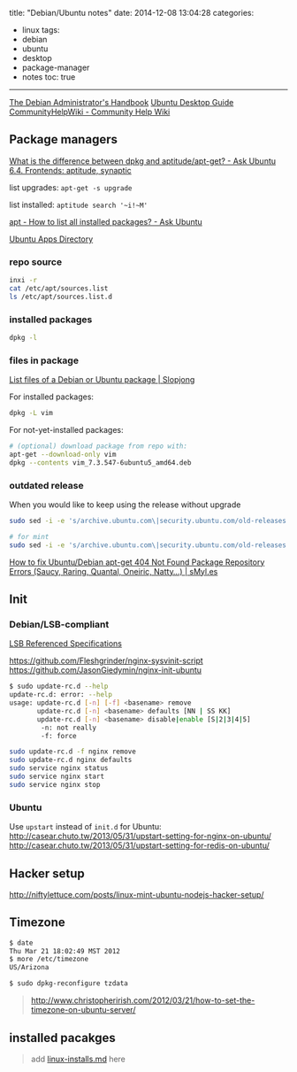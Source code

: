 title: "Debian/Ubuntu notes"
date: 2014-12-08 13:04:28
categories:
- linux
tags:
- debian
- ubuntu
- desktop
- package-manager
- notes
toc: true
---

[The Debian Administrator's Handbook](http://debian-handbook.info/browse/stable/)
[Ubuntu Desktop Guide](https://help.ubuntu.com/lts/ubuntu-help/index.html)
[CommunityHelpWiki - Community Help Wiki](https://help.ubuntu.com/community/CommunityHelpWiki)

<!-- more -->

## Package managers

[What is the difference between dpkg and aptitude/apt-get? - Ask Ubuntu](http://askubuntu.com/questions/309113/what-is-the-difference-between-dpkg-and-aptitude-apt-get)
[6.4. Frontends: aptitude, synaptic](http://debian-handbook.info/browse/stable/sect.apt-frontends.html)

list upgrades: `apt-get -s upgrade`

list installed: `aptitude search '~i!~M'`

[apt - How to list all installed packages? - Ask Ubuntu](http://askubuntu.com/questions/17823/how-to-list-all-installed-packages)

[Ubuntu Apps Directory](https://apps.ubuntu.com/cat/)

### repo source

```sh
inxi -r
cat /etc/apt/sources.list
ls /etc/apt/sources.list.d
```

### installed packages

```sh
dpkg -l
```

### files in package

[List files of a Debian or Ubuntu package | Slopjong](http://slopjong.de/2013/01/29/list-files-of-a-debian-package/)

For installed packages:
```sh
dpkg -L vim
```

For not-yet-installed packages:
```sh
# (optional) download package from repo with:
apt-get --download-only vim
dpkg --contents vim_7.3.547-6ubuntu5_amd64.deb
```

### outdated release

When you would like to keep using the release without upgrade

```sh
sudo sed -i -e 's/archive.ubuntu.com\|security.ubuntu.com/old-releases.ubuntu.com/g' /etc/apt/sources.list

# for mint
sudo sed -i -e 's/archive.ubuntu.com\|security.ubuntu.com/old-releases.ubuntu.com/g' /etc/apt/sources.list.d/official-package-repositories.list
```

[How to fix Ubuntu/Debian apt-get 404 Not Found Package Repository Errors (Saucy, Raring, Quantal, Oneiric, Natty…) | sMyl.es](https://smyl.es/how-to-fix-ubuntudebian-apt-get-404-not-found-package-repository-errors-saucy-raring-quantal-oneiric-natty/)

## Init

### Debian/LSB-compliant

[LSB Referenced Specifications](http://refspecs.linuxfoundation.org/lsb.shtml)

https://github.com/Fleshgrinder/nginx-sysvinit-script  
https://github.com/JasonGiedymin/nginx-init-ubuntu  

```sh
$ sudo update-rc.d --help
update-rc.d: error: --help
usage: update-rc.d [-n] [-f] <basename> remove
       update-rc.d [-n] <basename> defaults [NN | SS KK]
       update-rc.d [-n] <basename> disable|enable [S|2|3|4|5]
        -n: not really
        -f: force
```

```sh
sudo update-rc.d -f nginx remove
sudo update-rc.d nginx defaults
sudo service nginx status
sudo service nginx start
sudo service nginx stop
```

### Ubuntu

Use `upstart` instead of `init.d` for Ubuntu:  
http://casear.chuto.tw/2013/05/31/upstart-setting-for-nginx-on-ubuntu/  
http://casear.chuto.tw/2013/05/31/upstart-setting-for-redis-on-ubuntu/

## Hacker setup

http://niftylettuce.com/posts/linux-mint-ubuntu-nodejs-hacker-setup/

## Timezone

```sh
$ date
Thu Mar 21 18:02:49 MST 2012
$ more /etc/timezone
US/Arizona

$ sudo dpkg-reconfigure tzdata
```

> http://www.christopherirish.com/2012/03/21/how-to-set-the-timezone-on-ubuntu-server/

## installed pacakges

> add [linux-installs.md](https://gist.github.com/leesei/65bf019431fc418f8ce3) here
